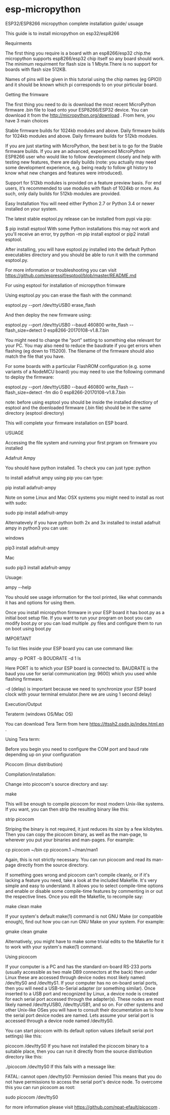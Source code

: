 # esp-micropython
ESP32/ESP8266 micropython complete installation guide/ usuage

This guide is to install micropython on esp32/esp8266

Requirments

The first thing you require is a board with an esp8266/esp32 chip.the micropython supports esp8266/esp32 chip itself so any board should work.
The minimum requirment for flash size is 1 Mbyte.There is no support for boards with flash size 512KB.

Names of pins will be given in this tutorial using the chip names (eg GPIO)) and it should be known which pi corresponds to on your pirticular board.

Getting the frimware

The first thing you need to do is download the most recent MicroPython firmware .bin file to load onto your ESP8266/ESP32 device. You can download it from the http://micropython.org/download . From here, you have 3 main choices

Stable firmware builds for 1024kb modules and above.
Daily firmware builds for 1024kb modules and above.
Daily firmware builds for 512kb modules.

If you are just starting with MicroPython, the best bet is to go for the Stable firmware builds. If you are an advanced, experienced MicroPython ESP8266 user who would like to follow development closely and help with testing new features, there are daily builds (note: you actually may need some development experience, e.g. being ready to follow git history to know what new changes and features were introduced).

Support for 512kb modules is provided on a feature preview basis. For end users, it’s recommended to use modules with flash of 1024kb or more. As such, only daily builds for 512kb modules are provided.

Easy Installation
You will need either Python 2.7 or Python 3.4 or newer installed on your system.

The latest stable esptool.py release can be installed from pypi via pip:

$ pip install esptool
With some Python installations this may not work and you'll receive an error, try python -m pip install esptool or pip2 install esptool.

After installing, you will have esptool.py installed into the default Python executables directory and you should be able to run it with the command esptool.py.

For more information or troubleshooting you can visit https://github.com/espressif/esptool/blob/master/README.md

For using esptool for installation of micropython frimware 

Using esptool.py you can erase the flash with the command:

esptool.py --port /dev/ttyUSB0 erase_flash

And then deploy the new firmware using:

esptool.py --port /dev/ttyUSB0 --baud 460800 write_flash --flash_size=detect 0 esp8266-20170108-v1.8.7.bin

You might need to change the “port” setting to something else relevant for your PC. You may also need to reduce the baudrate if you get errors when flashing (eg down to 115200). The filename of the firmware should also match the file that you have.

For some boards with a particular FlashROM configuration (e.g. some variants of a NodeMCU board) you may need to use the following command to deploy the firmware:

esptool.py --port /dev/ttyUSB0 --baud 460800 write_flash --flash_size=detect -fm dio 0 esp8266-20170108-v1.8.7.bin

note: before using esptool you should be inside the installed directiory of esptool and the doenloaded firmware (.bin file) should be in the same directory (esptool directory)

This will complete your firmware installation on ESP board.

USUAGE

Accessing the file system and running your first prgram on firmware you installed

Adafruit Ampy

You should have python installed. To check you can just type:
python

to install adafruit ampy using pip you can type:

pip install adafruit-ampy

Note on some Linux and Mac OSX systems you might need to install as root with sudo:

sudo pip install adafruit-ampy 

Alternatevely if you have python both 2x and 3x installed to install adafruit ampy in python3 you can use:

windows

pip3 install adafruit-ampy
 
Mac

sudo pip3 install adafruit-ampy

Usuage:

ampy --help

You should see usage information for the tool printed, like what commands it has and options for using them.

Once you install micropython firmware in your ESP board it has boot.py as a initial boot setup file.
If you want to run your program on boot you can modify boot.py or you can load multiple .py files and configure them to run on boot using boot.py

IMPORTANT

To list files inside your ESP board you can use command like:

ampy -p PORT -b BOUDRATE -d 1 ls

Here PORT is to which your ESP board is connected to.
BAUDRATE is the baud you use for serial communication (eg: 9600) which you used while flashing firmware.

-d (delay) is important because we need to synchronize your ESP board clock with youur terminal emulator.(here we are using 1 second delay) 


















Execution/Output

Teraterm (windows OS/Mac OS)

You can download Tera Term from here https://ttssh2.osdn.jp/index.html.en .	

Using Tera term:

Before you begin you need to configure the COM port and baud rate depending up on your configuration







Picocom (linux distribution)

Compilation/installation:

Change into picocom's source directory and say:

make

This will be enough to compile picocom for most modern Unix-like systems. If you want, you can then strip the resulting binary like this:

strip picocom

Striping the binary is not required, it just reduces its size by a few kilobytes. Then you can copy the picocom binary, as well as the man-page, to wherever you put your binaries and man-pages. For example:

cp picocom ~/bin
cp picocom.1 ~/man/man1

Again, this is not strictly necessary. You can run picocom and read its man-page directly from the source directory.

If something goes wrong and picocom can't compile cleanly, or if it's lacking a feature you need, take a look at the included Makefile. It's very simple and easy to understand. It allows you to select compile-time options and enable or disable some compile-time features by commenting in or out the respective lines. Once you edit the Makefile, to recompile say:

make clean
make

If your system's default make(1) command is not GNU Make (or compatible enough), find out how you can run GNU Make on your system. For example:

gmake clean
gmake

Alternatively, you might have to make some trivial edits to the Makefile for it to work with your system's make(1) command.


Using picocom

If your computer is a PC and has the standard on-board RS-233 ports (usually accessible as two male DB9 connectors at the back) then under Linux these are accessed through device nodes most likely named: /dev/ttyS0 and /dev/ttyS1. If your computer has no on-board serial ports, then you will need a USB-to-Serial adapter (or something similar). Once inserted to a USB port and recognized by Linux, a device node is created for each serial port accessed through the adapter(s). These nodes are most likely named /dev/ttyUSB0, /dev/ttyUSB1, and so on. For other systems and other Unix-like OSes you will have to consult their documentation as to how the serial port device nodes are named. Lets assume your serial port is accessed through a device node named /dev/ttyS0.

You can start picocom with its default option values (default serial port settings) like this:

picocom /dev/ttyS0
If you have not installed the picocom binary to a suitable place, then you can run it directly from the source distribution directory like this:

./picocom /dev/ttyS0
If this fails with a message like:

FATAL: cannot open /dev/ttyS0: Permission denied
This means that you do not have permissions to access the serial port's device node. To overcome this you can run picocom as root:

sudo picocom /dev/ttyS0

for more information please visit https://github.com/npat-efault/picocom .

